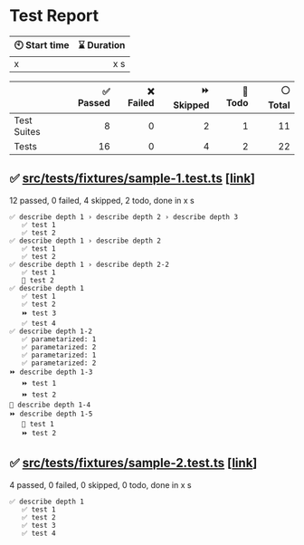 # Test Report

| 🕙 Start time | ⌛ Duration |
| --- | ---: |
| x | x s |

| | ✅ Passed | ❌ Failed | ⏩ Skipped | 🚧 Todo | ⚪ Total |
| --- | ---: | ---: | ---: | ---: | ---: |
|Test Suites|8|0|2|1|11|
|Tests|16|0|4|2|22|

## ✅ <a id="file0" href="#file0">src/__tests__/fixtures/sample-1.test.ts</a> [[link](https://github.com/pecirep/vitest-markdown-reporter/blob/main/src/__tests__/fixtures/src/__tests__/fixtures/sample-1.test.ts)]

12 passed, 0 failed, 4 skipped, 2 todo, done in x s

```
✅ describe depth 1 › describe depth 2 › describe depth 3
   ✅ test 1
   ✅ test 2
✅ describe depth 1 › describe depth 2
   ✅ test 1
   ✅ test 2
✅ describe depth 1 › describe depth 2-2
   ✅ test 1
   🚧 test 2
✅ describe depth 1
   ✅ test 1
   ✅ test 2
   ⏩ test 3
   ✅ test 4
✅ describe depth 1-2
   ✅ parametarized: 1
   ✅ parametarized: 2
   ✅ parametarized: 1
   ✅ parametarized: 2
⏩ describe depth 1-3
   ⏩ test 1
   ⏩ test 2
🚧 describe depth 1-4
⏩ describe depth 1-5
   🚧 test 1
   ⏩ test 2
```

## ✅ <a id="file1" href="#file1">src/__tests__/fixtures/sample-2.test.ts</a> [[link](https://github.com/pecirep/vitest-markdown-reporter/blob/main/src/__tests__/fixtures/src/__tests__/fixtures/sample-2.test.ts)]

4 passed, 0 failed, 0 skipped, 0 todo, done in x s

```
✅ describe depth 1
   ✅ test 1
   ✅ test 2
   ✅ test 3
   ✅ test 4
```
